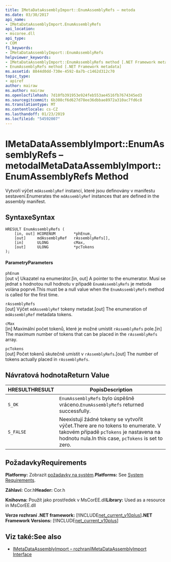 ```yaml
---
title: IMetaDataAssemblyImport::EnumAssemblyRefs – metoda
ms.date: 03/30/2017
api_name:
- IMetaDataAssemblyImport.EnumAssemblyRefs
api_location:
- mscoree.dll
api_type:
- COM
f1_keywords:
- IMetaDataAssemblyImport::EnumAssemblyRefs
helpviewer_keywords:
- IMetaDataAssemblyImport::EnumAssemblyRefs method [.NET Framework metadata]
- EnumAssemblyRefs method [.NET Framework metadata]
ms.assetid: 8844d0dd-730e-4592-8a7b-c1462d312c70
topic_type:
- apiref
author: mairaw
ms.author: mairaw
ms.openlocfilehash: 7d10fb391953e924feb553ae4516fb7674345ed3
ms.sourcegitcommit: 6b308cf6d627d78ee36dbbae8972a310ac7fd6c8
ms.translationtype: MT
ms.contentlocale: cs-CZ
ms.lasthandoff: 01/23/2019
ms.locfileid: "54592007"
---
```

# <a name="imetadataassemblyimportenumassemblyrefs-method"></a><span data-ttu-id="e5326-102">IMetaDataAssemblyImport::EnumAssemblyRefs – metoda</span><span class="sxs-lookup"><span data-stu-id="e5326-102">IMetaDataAssemblyImport::EnumAssemblyRefs Method</span></span>
<span data-ttu-id="e5326-103">Vytvoří výčet `mdAssemblyRef` instancí, které jsou definovány v manifestu sestavení.</span><span class="sxs-lookup"><span data-stu-id="e5326-103">Enumerates the `mdAssemblyRef` instances that are defined in the assembly manifest.</span></span>  
  
## <a name="syntax"></a><span data-ttu-id="e5326-104">Syntaxe</span><span class="sxs-lookup"><span data-stu-id="e5326-104">Syntax</span></span>  
  
```  
HRESULT EnumAssemblyRefs (  
    [in, out] HCORENUM        *phEnum,   
    [out]     mdAssemblyRef   rAssemblyRefs[],   
    [in]      ULONG           cMax,   
    [out]     ULONG           *pcTokens  
);  
```  
  
#### <a name="parameters"></a><span data-ttu-id="e5326-105">Parametry</span><span class="sxs-lookup"><span data-stu-id="e5326-105">Parameters</span></span>  
 `phEnum`  
 <span data-ttu-id="e5326-106">[out v] Ukazatel na enumerátor.</span><span class="sxs-lookup"><span data-stu-id="e5326-106">[in, out] A pointer to the enumerator.</span></span> <span data-ttu-id="e5326-107">Musí se jednat s hodnotou null hodnotu v případě `EnumAssemblyRefs` je metoda volána poprvé.</span><span class="sxs-lookup"><span data-stu-id="e5326-107">This must be a null value when the `EnumAssemblyRefs` method is called for the first time.</span></span>  
  
 `rAssemblyRefs`  
 <span data-ttu-id="e5326-108">[out] Výčet `mdAssemblyRef` tokeny metadat.</span><span class="sxs-lookup"><span data-stu-id="e5326-108">[out] The enumeration of `mdAssemblyRef` metadata tokens.</span></span>  
  
 `cMax`  
 <span data-ttu-id="e5326-109">[in] Maximální počet tokenů, které je možné umístit `rAssemblyRefs` pole.</span><span class="sxs-lookup"><span data-stu-id="e5326-109">[in] The maximum number of tokens that can be placed in the `rAssemblyRefs` array.</span></span>  
  
 `pcTokens`  
 <span data-ttu-id="e5326-110">[out] Počet tokenů skutečně umístit v `rAssemblyRefs`.</span><span class="sxs-lookup"><span data-stu-id="e5326-110">[out] The number of tokens actually placed in `rAssemblyRefs`.</span></span>  
  
## <a name="return-value"></a><span data-ttu-id="e5326-111">Návratová hodnota</span><span class="sxs-lookup"><span data-stu-id="e5326-111">Return Value</span></span>  
  
|<span data-ttu-id="e5326-112">HRESULT</span><span class="sxs-lookup"><span data-stu-id="e5326-112">HRESULT</span></span>|<span data-ttu-id="e5326-113">Popis</span><span class="sxs-lookup"><span data-stu-id="e5326-113">Description</span></span>|  
|-------------|-----------------|  
|`S_OK`|<span data-ttu-id="e5326-114">`EnumAssemblyRefs` bylo úspěšně vráceno.</span><span class="sxs-lookup"><span data-stu-id="e5326-114">`EnumAssemblyRefs` returned successfully.</span></span>|  
|`S_FALSE`|<span data-ttu-id="e5326-115">Neexistují žádné tokeny se vytvořit výčet.</span><span class="sxs-lookup"><span data-stu-id="e5326-115">There are no tokens to enumerate.</span></span> <span data-ttu-id="e5326-116">V takovém případě `pcTokens` je nastavena na hodnotu nula.</span><span class="sxs-lookup"><span data-stu-id="e5326-116">In this case, `pcTokens` is set to zero.</span></span>|  
  
## <a name="requirements"></a><span data-ttu-id="e5326-117">Požadavky</span><span class="sxs-lookup"><span data-stu-id="e5326-117">Requirements</span></span>  
 <span data-ttu-id="e5326-118">**Platformy:** Zobrazit [požadavky na systém](../../../../docs/framework/get-started/system-requirements.md).</span><span class="sxs-lookup"><span data-stu-id="e5326-118">**Platforms:** See [System Requirements](../../../../docs/framework/get-started/system-requirements.md).</span></span>  
  
 <span data-ttu-id="e5326-119">**Záhlaví:** Cor.h</span><span class="sxs-lookup"><span data-stu-id="e5326-119">**Header:** Cor.h</span></span>  
  
 <span data-ttu-id="e5326-120">**Knihovna:** Použít jako prostředek v MsCorEE.dll</span><span class="sxs-lookup"><span data-stu-id="e5326-120">**Library:** Used as a resource in MsCorEE.dll</span></span>  
  
 <span data-ttu-id="e5326-121">**Verze rozhraní .NET framework:** [!INCLUDE[net_current_v10plus](../../../../includes/net-current-v10plus-md.md)]</span><span class="sxs-lookup"><span data-stu-id="e5326-121">**.NET Framework Versions:** [!INCLUDE[net_current_v10plus](../../../../includes/net-current-v10plus-md.md)]</span></span>  
  
## <a name="see-also"></a><span data-ttu-id="e5326-122">Viz také:</span><span class="sxs-lookup"><span data-stu-id="e5326-122">See also</span></span>
- [<span data-ttu-id="e5326-123">IMetaDataAssemblyImport – rozhraní</span><span class="sxs-lookup"><span data-stu-id="e5326-123">IMetaDataAssemblyImport Interface</span></span>](../../../../docs/framework/unmanaged-api/metadata/imetadataassemblyimport-interface.md)
